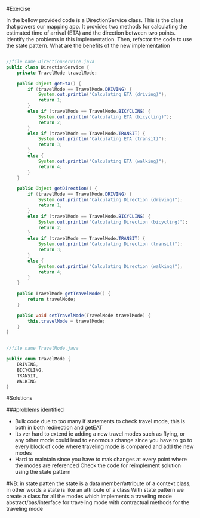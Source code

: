 #Exercise

In the bellow provided code is a
DirectionService class. This is the class that powers our mapping
app. It provides two methods for calculating the estimated time of
arrival (ETA) and the direction between two points.
Identify the problems in this implementation. Then, refactor the code
to use the state pattern. What are the benefits of the new
implementation

```java

//file name DirectionService.java
public class DirectionService {
    private TravelMode travelMode;

    public Object getEta() {
        if (travelMode == TravelMode.DRIVING) {
            System.out.println("Calculating ETA (driving)");
            return 1;
        }
        else if (travelMode == TravelMode.BICYCLING) {
            System.out.println("Calculating ETA (bicycling)");
            return 2;
        }
        else if (travelMode == TravelMode.TRANSIT) {
            System.out.println("Calculating ETA (transit)");
            return 3;
        }
        else {
            System.out.println("Calculating ETA (walking)");
            return 4;
        }
    }

    public Object getDirection() {
        if (travelMode == TravelMode.DRIVING) {
            System.out.println("Calculating Direction (driving)");
            return 1;
        }
        else if (travelMode == TravelMode.BICYCLING) {
            System.out.println("Calculating Direction (bicycling)");
            return 2;
        }
        else if (travelMode == TravelMode.TRANSIT) {
            System.out.println("Calculating Direction (transit)");
            return 3;
        }
        else {
            System.out.println("Calculating Direction (walking)");
            return 4;
        }
    }

    public TravelMode getTravelMode() {
        return travelMode;
    }

    public void setTravelMode(TravelMode travelMode) {
        this.travelMode = travelMode;
    }
}


//file name TravelMode.java

public enum TravelMode {
    DRIVING,
    BICYCLING,
    TRANSIT,
    WALKING
}


```

#Solutions

###problems identified
- Bulk code due to too many if statements to check travel mode, this is both in both redirection and getEAT
- Its ver hard to extend ie adding a new travel modes such as flying, or any other mode could lead to enormous
change since you have to go to every block of code where traveling mode is compared and add the new modes
- Hard to maintain since you have to mak changes at every point where the modes are referenced
Check the code for reimplement solution using the state pattern


#NB: in state patten the state is a data member/attribute of a context class, in other words a state is like an attribute of a class
With state pattern we create a class for all the modes which implements a traveling mode abstract/bas/interface for traveling mode with contractual methods for the traveling mode
